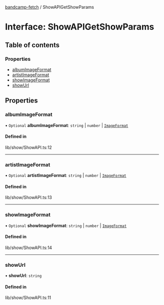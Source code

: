 [bandcamp-fetch](../README.md) / ShowAPIGetShowParams

# Interface: ShowAPIGetShowParams

## Table of contents

### Properties

- [albumImageFormat](ShowAPIGetShowParams.md#albumimageformat)
- [artistImageFormat](ShowAPIGetShowParams.md#artistimageformat)
- [showImageFormat](ShowAPIGetShowParams.md#showimageformat)
- [showUrl](ShowAPIGetShowParams.md#showurl)

## Properties

### albumImageFormat

• `Optional` **albumImageFormat**: `string` \| `number` \| [`ImageFormat`](ImageFormat.md)

#### Defined in

lib/show/ShowAPI.ts:12

___

### artistImageFormat

• `Optional` **artistImageFormat**: `string` \| `number` \| [`ImageFormat`](ImageFormat.md)

#### Defined in

lib/show/ShowAPI.ts:13

___

### showImageFormat

• `Optional` **showImageFormat**: `string` \| `number` \| [`ImageFormat`](ImageFormat.md)

#### Defined in

lib/show/ShowAPI.ts:14

___

### showUrl

• **showUrl**: `string`

#### Defined in

lib/show/ShowAPI.ts:11

